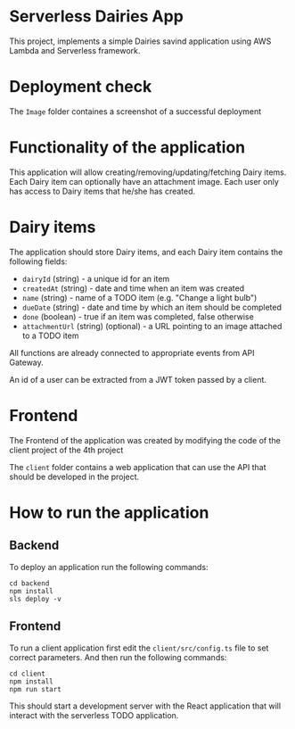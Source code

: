 # Serverless Dairies App

This project, implements a simple Dairies savind application using AWS Lambda and Serverless framework. 

# Deployment check

The `Image` folder containes a screenshot of a successful deployment 

# Functionality of the application

This application will allow creating/removing/updating/fetching Dairy items. Each Dairy item can optionally have an attachment image. Each user only has access to Dairy items that he/she has created.

# Dairy items

The application should store Dairy items, and each Dairy item contains the following fields:

* `dairyId` (string) - a unique id for an item
* `createdAt` (string) - date and time when an item was created
* `name` (string) - name of a TODO item (e.g. "Change a light bulb")
* `dueDate` (string) - date and time by which an item should be completed
* `done` (boolean) - true if an item was completed, false otherwise
* `attachmentUrl` (string) (optional) - a URL pointing to an image attached to a TODO item


All functions are already connected to appropriate events from API Gateway.

An id of a user can be extracted from a JWT token passed by a client.


# Frontend

The Frontend of the application was created by modifying the code of the client project of the 4th project

The `client` folder contains a web application that can use the API that should be developed in the project.




# How to run the application

## Backend

To deploy an application run the following commands:

```
cd backend
npm install
sls deploy -v
```

## Frontend

To run a client application first edit the `client/src/config.ts` file to set correct parameters. And then run the following commands:

```
cd client
npm install
npm run start
```

This should start a development server with the React application that will interact with the serverless TODO application.
